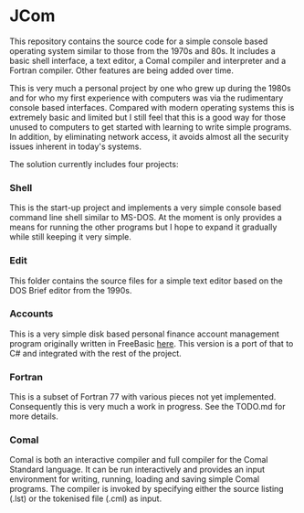 # JCom

This repository contains the source code for a simple console
based operating system similar to those from the 1970s and 80s. It
includes a basic shell interface, a text editor, a Comal compiler
and interpreter and a Fortran compiler. Other features are being
added over time.

This is very much a personal project by one who grew up during
the 1980s and for who my first experience with computers was via
the rudimentary console based interfaces. Compared with modern
operating systems this is extremely basic and limited but I still
feel that this is a good way for those unused to computers to get
started with learning to write simple programs. In addition, by
eliminating network access, it avoids almost all the security
issues inherent in today's systems.

The solution currently includes four projects:

### Shell

This is the start-up project and implements a very simple console
based command line shell similar to MS-DOS. At the moment is only
provides a means for running the other programs but I hope to
expand it gradually while still keeping it very simple.

### Edit

This folder contains the source files for a simple text editor
based on the DOS Brief editor from the 1990s.

### Accounts

This is a very simple disk based personal finance account management
program originally written in FreeBasic [here](https://github.com/stevewpalmer/accounts).
This version is a port of that to C# and integrated with the rest of
the project.

### Fortran

This is a subset of Fortran 77 with various pieces not yet
implemented. Consequently this is very much a work in progress.
See the TODO.md for more details.

### Comal

Comal is both an interactive compiler and full compiler
for the Comal Standard language. It can be run interactively
and provides an input environment for writing, running,
loading and saving simple Comal programs. The compiler is
invoked by specifying either the source listing (.lst) or
the tokenised file (.cml) as input.
